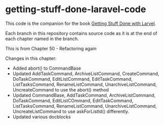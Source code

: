 getting-stuff-done-laravel-code
===============================

This code is the companion for the book [Getting Stuff Done with Larvel](https://leanpub.com/gettingstuffdonelaravel).

Each branch in this repository contains source code as it is at the end of each chapter named in the branch.

This is from Chapter 50 - Refactoring again

Changes in this chapter:

* Added abort() to CommandBase
* Updated AddTaskCommand, ArchiveListCommand, CreateCommand, DoTaskCommand, EditListCommand, EditTaskCommand, ListTasksCommand, RenameListCommand, UnarchiveListCommand, UncreateCommand to use the abort() method
* Updated CommandBase, AddTaskCommand, ArchiveListCommand, DoTaskCommand, EditListCOmmand, EditTaskCommand, ListTasksCommand, RenameListCommand, UnarchiveListCommand, UncreateListCommand to use askForListId() differently.
* Updated various docblocks

